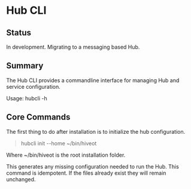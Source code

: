 # Hub CLI

## Status

In development. Migrating to a messaging based Hub.

## Summary

The Hub CLI provides a commandline interface for managing Hub and service configuration.

Usage: hubcli -h


## Core Commands

The first thing to do after installation is to initialize the hub configuration.  

> hubcli init --home ~/bin/hiveot

Where ~/bin/hiveot is the root installation folder.

This generates any missing configuration needed to run the Hub. This command is idempotent. If the files already exist they will remain unchanged.



